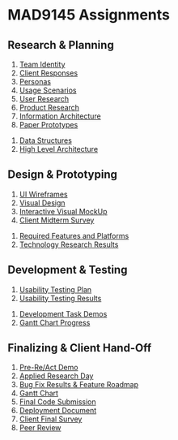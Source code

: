 # MAD9145 Assignments

## Research & Planning

<Badge text="UX and UI Deliverables" />

1. [Team Identity](./identity.md)
2. [Client Responses](./responses.md)
3. [Personas](./personas.md)
4. [Usage Scenarios](./scenarios.md)
5. [User Research](./user-research.md)
6. [Product Research](./product-research.md)
7. [Information Architecture](./ia.md)
8. [Paper Prototypes](./prototypes.md)

<Badge text="Development Deliverables" />

1. [Data Structures](./data-structures.md)
2. [High Level Architecture](./architecture.md)


## Design & Prototyping

<Badge text="UX and UI Deliverables" />

1. [UI Wireframes](./wireframes.md)
2. [Visual Design](./visual-design.md)
3. [Interactive Visual MockUp](./mockup.md)
4. [Client Midterm Survey](./)

<Badge text="Development Deliverables" />

1. [Required Features and Platforms](./features.md)
2. [Technology Research Results](./tech-research.md)

## Development & Testing

<Badge text="UX and UI Deliverables" />

1. [Usability Testing Plan](./)
2. [Usability Testing Results](./)

<Badge text="Development Deliverables" />

1. [Development Task Demos](./)
2. [Gantt Chart Progress](./)


## Finalizing & Client Hand-Off

1. [Pre-Re/Act Demo](./)
2. [Applied Research Day](./)
3. [Bug Fix Results & Feature Roadmap](./)
4. [Gantt Chart](./)
5. [Final Code Submission](./)
6. [Deployment Document](./)
7. [Client Final Survey](./)
8. [Peer Review](./)

